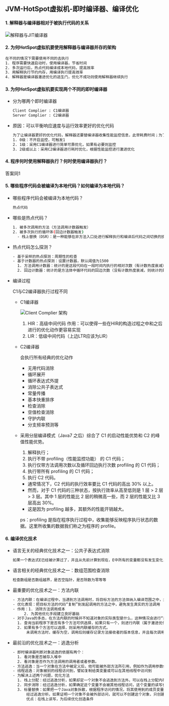 ## JVM-HotSpot虚拟机-即时编译器、编译优化 

#### 1. 解释器与编译器相对于被执行代码的关系

![解释器与JIT编译器](https://github.com/Flag2333/TheWayToGod-Java/blob/master/img/%E8%A7%A3%E9%87%8A%E5%99%A8%E4%B8%8EJIT%E7%BC%96%E8%AF%91%E5%99%A8.png)

#### 2. 为何HotSpot虚拟机要使用解释器与编译器并存的架构

``` bash
在不同的情况下需要使用不同的去执行
1. 程序需要快速启动时，使用编译器，节省时间
2. 多次运行后，热点代码编译成本地代码，提高效率
3. 用解释执行节约内存，用编译执行提高效率
4. 解释器是编译器激进优化的逃生门，优化不成功则使用解释器继续执行
```

#### 3. 为何HotSpot虚拟机要实现两个不同的即时编译器

- 分为哪两个即时编译器

  ``` bash
  Client Complier : C1编译器
  Server Complier : C2编译器
  ```

- 原因：可以平衡响应速度与运行效率更好的优化代码

  ``` bash
  为了让编译器更好的优化代码，解释器还要替编译器收集性能监控信息，此举耗费时间；为了更好的平衡响应速度与运行效率，采用“分层编译”策略
  1. 0级：不开启监控，可触发1
  2. 1级：采用C1编译器进行简单可靠优化，如果有必要则监控
  3. 2级或以上：采用C2编译器进行耗时优化，根据性能监控进行激进优化
  ```

#### 4. 程序何时使用解释器执行？何时使用编译器执行？

答案同1

#### 5. 哪些程序代码会被编译为本地代码？如何编译为本地代码？

- 哪些程序代码会被编译为本地代码？

  ```bash
  热点代码
  ```

- 哪些是热点代码？

  ```bash
  1. 被多次调用的方法（方法调用计数器触发）
  2. 被多次执行的循环体(回边计数器触发)
    - 栈上替换（OSR）：是一种能够在非方法入口处进行解释执行和编译后代码之间切换的技术。OSR 编译可以用来解决单次调用方法包含热循环的性能优化问题。
  ```

- 热点代码怎么探测？

  ```bash
  - 基于采样的热点探测：周期性的检查
  - 基于计数器的热点探测：设置计数器，默认阈值为1500
  	1. 方法调用计数器：统计的是这段代码在一段时间内执行的相对次数（有计数热度衰减）
  	2. 回边计数器：统计的是方法体中循环代码的回边次数（没有计数热度衰减，则统计的是绝对次数）
  ```

- 编译过程

  C1与C2编译器执行过程不同

  - C1编译器

    ![Client Complier 架构](https://github.com/Flag2333/TheWayToGod-Java/blob/master/img/Client%20Complier%20%E6%9E%B6%E6%9E%84.jpg)

    1. HIR：高级中间代码 作用：可以使得一些在HIR的构造过程之中和之后进行的优化动作更容易实现
    2. LIR：低级中间代码（上边LTR应该为LIR）

  - C2编译器

    会执行所有经典的优化动作

    - 无用代码消除
    - 循环展开
    - 循环表达式外提
    - 消除公共子表达式
    - 常量传播
    - 基本快重排序
    - 检查消除
    - 空值检查消除
    - 守护内联
    - 分支频率预测等

  - 采用分层编译模式（Java7 之后）综合了 C1 的启动性能优势和 C2 的峰值性能优势。 

    1. 解释执行；
    2. 执行不带 profiling（性能监控功能） 的 C1 代码；
    3. 执行仅带方法调用次数以及循环回边执行次数 profiling 的 C1 代码；
    4. 执行带所有 profiling 的 C1 代码；
    5. 执行 C2 代码。 

    - 通常情况下，C2 代码的执行效率要比 C1 代码的高出 30% 以上。
    - 然而，对于 C1 代码的三种状态，按执行效率从高至低则是 1 层 > 2 层 > 3 层。其中 1 层的性能比 2 层的稍微高一些，而 2 层的性能又比 3 层高出 30%。
    - 这是因为 profiling 越多，其额外的性能开销越大。 

    ps：profiling 是指在程序执行过程中，收集能够反映程序执行状态的数据。这里所收集的数据我们称之为程序的 profile。 

#### 6. 编译优化技术

- 语言无关的经典优化技术之一：公共子表达式消除

  ```bash
  如果一个表达式E已经被计算过了，并且从先前计算到现在，E中所有的变量都没有发生变化，E的这次出现就成为了公共字表达式
  ```

- 语言相关的经典优化技术之一：数组范围检查消除

  ```bash
  检查数组是否数组越界，是否空指针，是否除数为零等等
  ```

- 最重要的优化技术之一：方法内联

  ```bash
  - 方法内联：在编译过程中，当遇到方法调用时，将目标方法的方法体纳入编译范围之中，并取代原方法调用的优化手段。
  - 优化表现：把目标方法的代码“复制”到发起调用的方法之中，避免发生真实的方法调用
  - 作用：1. 消除方法调用成本
  	   2. 为其他优化手段建立良好基础
  - 对于Java的多态，在方法内联的时候并不知道对象的实际类型是什么，这种情况会进行“类型继承关系分析”
  	1. 查询当前程序下是否有多个方法可供选择，如果只有一个，则进行内联（属于激进优化，需要“逃生门”，称为守护内联），如果后续执行过程中一直没有加载到使继承关系变化的类，则一直内联下去，如果加载到了，则退回到解释状态执行，或者重新进行编译
  	2. 如果有多个方法可以选择，则采用内联缓存的方式。
  		未调用方法时，缓存为空，调用后则缓存记录方法接收者的版本信息，并且每次调用都比较版本信息，如果相同则继续内联下去，如果不同则取消内联，查找虚方法表进行方法分派
  ```

- 最前沿的优化技术之一：逃逸分析

  ```bash
  - 即时编译器判断对象逃逸的依据有两个：
  	1. 看对象是否被存入堆中
  	2. 看对象是否作为方法调用的调用者或者参数。
  - 方法逃逸：当一个对象在方法中被定义后，他可能被外部方法所引用，例如作为调用参数传递到其他方法中。
  - 线程逃逸：对象被别的线程访问到，譬如复制给类变量或可以在其他线程中访问到
  - 为解决上述两个问题，优化方法
  	1. 栈上分配：经过逃逸分析，如果却定一个对象不会逃逸到方法外，可以在栈上分配内存，随栈帧出栈而销毁，减少在堆上分配内存还要进行GC的时间。
  	2. 同步消除：经过逃逸分析，如果确定这个变量不会被其他线程访问，这个变量的读写也就没有竞争，也就不用同步。
  	3. 标量替换：如果把一个Java对象拆散，根据程序访问的情况，将其使用到的成员变量恢复原始类型来访问就叫做标量替换。
  		经过逃逸分析，如果证明一个对象不会被外部访问，就可以不创建这个对象，只创建组成这个对象的若干的原始类型的成员变量。
  		优点：在栈上读写，为后续优化创造条件
  ```

